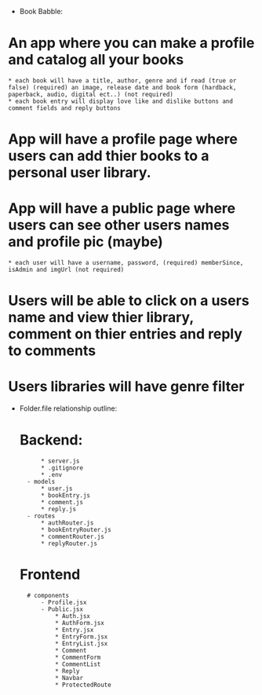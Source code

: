 - Book Babble:
# An app where you can make a profile and catalog all your books
    * each book will have a title, author, genre and if read (true or false) (required) an image, release date and book form (hardback, paperback, audio, digital ect..) (not required)
    * each book entry will display love like and dislike buttons and comment fields and reply buttons

# App will have a profile page where users can add thier books to a personal user library.

# App will have a public page where users can see other users names and profile pic (maybe)
    * each user will have a username, password, (required) memberSince, isAdmin and imgUrl (not required)

# Users will be able to click on a users name and view thier library, comment on thier entries and reply to comments

# Users libraries will have genre filter

- Folder.file relationship outline:
    # Backend:
            * server.js
            * .gitignore
            * .env
        - models
            * user.js
            * bookEntry.js
            * comment.js
            * reply.js
        - routes
            * authRouter.js
            * bookEntryRouter.js
            * commentRouter.js
            * replyRouter.js

    # Frontend
        # components
            - Profile.jsx
            - Public.jsx
                * Auth.jsx
                * AuthForm.jsx
                * Entry.jsx
                * EntryForm.jsx
                * EntryList.jsx
                * Comment
                * CommentForm
                * CommentList
                * Reply
                * Navbar
                * ProtectedRoute
